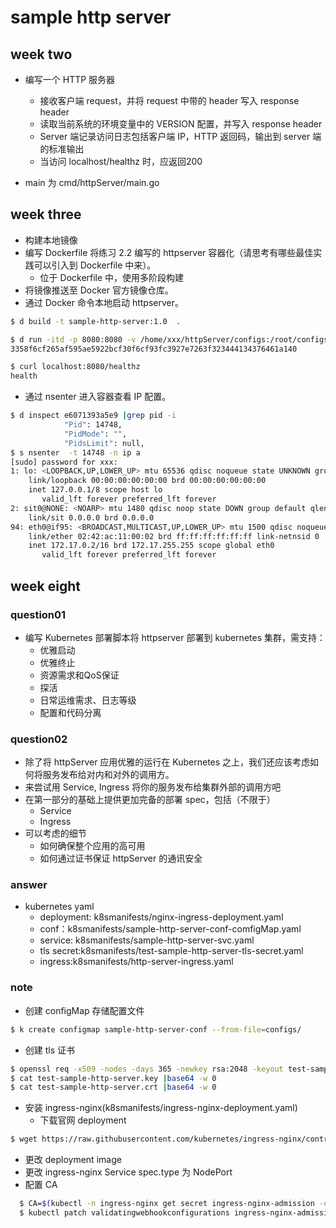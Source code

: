 # sample http server

## week two

+ 编写一个 HTTP 服务器
  + 接收客户端 request，并将 request 中带的 header 写入 response header
  + 读取当前系统的环境变量中的 VERSION 配置，并写入 response header
  + Server 端记录访问日志包括客户端 IP，HTTP 返回码，输出到 server 端的标准输出
  + 当访问 localhost/healthz 时，应返回200

+ main 为 cmd/httpServer/main.go

## week three

+ 构建本地镜像
+ 编写 Dockerfile 将练习 2.2 编写的 httpserver 容器化（请思考有哪些最佳实践可以引入到 Dockerfile 中来）。
  + 位于 Dockerfile 中，使用多阶段构建
+ 将镜像推送至 Docker 官方镜像仓库。
+ 通过 Docker 命令本地启动 httpserver。

```bash
$ d build -t sample-http-server:1.0  .

$ d run -itd -p 8080:8080 -v /home/xxx/httpServer/configs:/root/configs -v /home/xxx/httpServer/logs:/root/logs sample-http-server:1.0
3358f6cf265af595ae5922bcf30f6cf93fc3927e7263f323444134376461a140

$ curl localhost:8080/healthz
health
```

+ 通过 nsenter 进入容器查看 IP 配置。

```bash
$ d inspect e6071393a5e9 |grep pid -i
            "Pid": 14748,
            "PidMode": "",
            "PidsLimit": null,
$ s nsenter  -t 14748 -n ip a
[sudo] password for xxx:
1: lo: <LOOPBACK,UP,LOWER_UP> mtu 65536 qdisc noqueue state UNKNOWN group default qlen 1000
    link/loopback 00:00:00:00:00:00 brd 00:00:00:00:00:00
    inet 127.0.0.1/8 scope host lo
       valid_lft forever preferred_lft forever
2: sit0@NONE: <NOARP> mtu 1480 qdisc noop state DOWN group default qlen 1000
    link/sit 0.0.0.0 brd 0.0.0.0
94: eth0@if95: <BROADCAST,MULTICAST,UP,LOWER_UP> mtu 1500 qdisc noqueue state UP group default
    link/ether 02:42:ac:11:00:02 brd ff:ff:ff:ff:ff:ff link-netnsid 0
    inet 172.17.0.2/16 brd 172.17.255.255 scope global eth0
       valid_lft forever preferred_lft forever
```

## week eight
### question01
+ 编写 Kubernetes 部署脚本将 httpserver 部署到 kubernetes 集群，需支持：
  + 优雅启动
  + 优雅终止
  + 资源需求和QoS保证
  + 探活
  + 日常运维需求、日志等级
  + 配置和代码分离

### question02
+ 除了将 httpServer 应用优雅的运行在 Kubernetes 之上，我们还应该考虑如何将服务发布给对内和对外的调用方。
+ 来尝试用 Service, Ingress 将你的服务发布给集群外部的调用方吧
+ 在第一部分的基础上提供更加完备的部署 spec，包括（不限于）
  + Service
  + Ingress
+ 可以考虑的细节
  + 如何确保整个应用的高可用
  + 如何通过证书保证 httpServer 的通讯安全

### answer
+ kubernetes yaml 
  + deployment: k8smanifests/nginx-ingress-deployment.yaml
  + conf：k8smanifests/sample-http-server-conf-comfigMap.yaml
  + service: k8smanifests/sample-http-server-svc.yaml
  + tls secret:k8smanifests/test-sample-http-server-tls-secret.yaml
  + ingress:k8smanifests/http-server-ingress.yaml

### note
+ 创建 configMap 存储配置文件

```bash
$ k create configmap sample-http-server-conf --from-file=configs/
```
+ 创建 tls 证书

```bash
$ openssl req -x509 -nodes -days 365 -newkey rsa:2048 -keyout test-sample-http-server.key -out test-sample-http-server.crt -subj "/CN=*/O=xiang"
$ cat test-sample-http-server.key |base64 -w 0
$ cat test-sample-http-server.crt |base64 -w 0
```
+ 安装 ingress-nginx(k8smanifests/ingress-nginx-deployment.yaml)
  + 下载官网 deployment

```bash
$ wget https://raw.githubusercontent.com/kubernetes/ingress-nginx/controller-v1.1.0/deploy/static/provider/cloud/deploy.yaml
```
  + 更改 deployment image
  + 更改 ingress-nginx Service spec.type 为 NodePort
  + 配置 CA

```bash
  $ CA=$(kubectl -n ingress-nginx get secret ingress-nginx-admission -ojsonpath='{.data.ca}')
  $ kubectl patch validatingwebhookconfigurations ingress-nginx-admission --type='json' -p='[{"op": "add", "path": "/webhooks/0/clientConfig/caBundle", "value":"'$CA'"}]'
```
